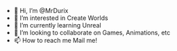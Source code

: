 - 👋 Hi, I’m @MrDurix
- 👀 I’m interested in Create Worlds
- 🌱 I’m currently learning Unreal
- 💞️ I’m looking to collaborate on Games, Animations, etc
- 📫 How to reach me Mail me!

<!---
MrDurix/MrDurix is a ✨ special ✨ repository because its `README.md` (this file) appears on your GitHub profile.
You can click the Preview link to take a look at your changes.
--->
